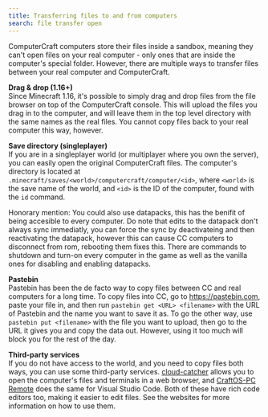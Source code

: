 ```yaml
---
title: Transferring files to and from computers
search: file transfer open
---
```


ComputerCraft computers store their files inside a sandbox, meaning they can't open files on your real computer - only ones that are inside the computer's special folder. However, there are multiple ways to transfer files between your real computer and ComputerCraft.

**Drag & drop (1.16+)**  
Since Minecraft 1.16, it's possible to simply drag and drop files from the file browser on top of the ComputerCraft console. This will upload the files you drag in to the computer, and will leave them in the top level directory with the same names as the real files. You cannot copy files back to your real computer this way, however.

**Save directory (singleplayer)**  
If you are in a singleplayer world (or multiplayer where you own the server), you can easily open the original ComputerCraft files. The computer's directory is located at `.minecraft/saves/<world>/computercraft/computer/<id>`, where `<world>` is the save name of the world, and `<id>` is the ID of the computer, found with the `id` command.

Honorary mention: You could also use datapacks, this has the benifit of being accesible to every computer. Do note that edits to the datapack don't always sync immediatly, you can force the sync by deactivateing and then reactivating the datapack, however this can cause CC computers to disconnect from rom, rebooting them fixes this. There are commands to shutdown and turn-on every computer in the game as well as the vanilla ones for disabling and enabling datapacks.

**Pastebin**  
Pastebin has been the de facto way to copy files between CC and real computers for a long time. To copy files into CC, go to https://pastebin.com, paste your file in, and then run `pastebin get <URL> <filename>` with the URL of Pastebin and the name you want to save it as. To go the other way, use `pastebin put <filename>` with the file you want to upload, then go to the URL it gives you and copy the data out. However, using it too much will block you for the rest of the day.

**Third-party services**  
If you do not have access to the world, and you need to copy files both ways, you can use some third-party services. [cloud-catcher](https://cloud-catcher.squiddev.cc) allows you to open the computer's files and terminals in a web browser, and [CraftOS-PC Remote](https://remote.craftos-pc.cc) does the same for Visual Studio Code. Both of these have rich code editors too, making it easier to edit files. See the websites for more information on how to use them.
